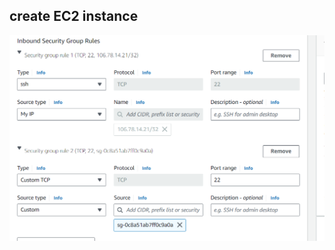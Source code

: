 ## create EC2 instance
![image alt](https://github.com/KarampudiKarthik/ansible-zero-to-hero/blob/main/my/images/Capture.PNG?raw=true)
